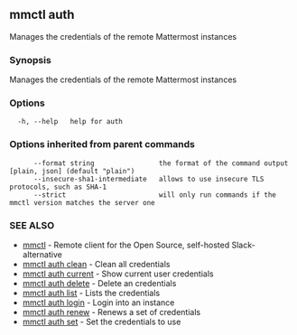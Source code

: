 ## mmctl auth

Manages the credentials of the remote Mattermost instances

### Synopsis

Manages the credentials of the remote Mattermost instances

### Options

```
  -h, --help   help for auth
```

### Options inherited from parent commands

```
      --format string                the format of the command output [plain, json] (default "plain")
      --insecure-sha1-intermediate   allows to use insecure TLS protocols, such as SHA-1
      --strict                       will only run commands if the mmctl version matches the server one
```

### SEE ALSO

* [mmctl](mmctl.md)	 - Remote client for the Open Source, self-hosted Slack-alternative
* [mmctl auth clean](mmctl_auth_clean.md)	 - Clean all credentials
* [mmctl auth current](mmctl_auth_current.md)	 - Show current user credentials
* [mmctl auth delete](mmctl_auth_delete.md)	 - Delete an credentials
* [mmctl auth list](mmctl_auth_list.md)	 - Lists the credentials
* [mmctl auth login](mmctl_auth_login.md)	 - Login into an instance
* [mmctl auth renew](mmctl_auth_renew.md)	 - Renews a set of credentials
* [mmctl auth set](mmctl_auth_set.md)	 - Set the credentials to use

